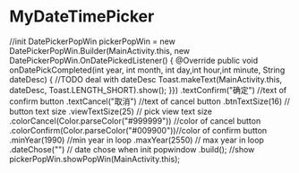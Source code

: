 # MyDateTimePicker

//init
            DatePickerPopWin pickerPopWin = new DatePickerPopWin.Builder(MainActivity.this, new DatePickerPopWin.OnDatePickedListener() {
            @Override
            public void onDatePickCompleted(int year, int month, int day,int hour,int minute, String dateDesc) {
                        //TODO deal with dateDesc
                        Toast.makeText(MainActivity.this, dateDesc, Toast.LENGTH_SHORT).show();
                        }})
            .textConfirm("确定") //text of confirm button
            .textCancel("取消") //text of cancel button
            .btnTextSize(16) // button text size
            .viewTextSize(25) // pick view text size
            .colorCancel(Color.parseColor("#999999")) //color of cancel button
            .colorConfirm(Color.parseColor("#009900"))//color of confirm button
            .minYear(1990) //min year in loop
            .maxYear(2550) // max year in loop
            .dateChose("") // date chose when init popwindow
            .build();
//show             
        pickerPopWin.showPopWin(MainActivity.this);
